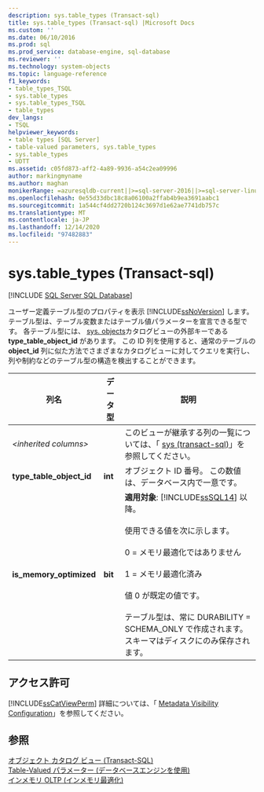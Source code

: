 ```yaml
---
description: sys.table_types (Transact-sql)
title: sys.table_types (Transact-sql) |Microsoft Docs
ms.custom: ''
ms.date: 06/10/2016
ms.prod: sql
ms.prod_service: database-engine, sql-database
ms.reviewer: ''
ms.technology: system-objects
ms.topic: language-reference
f1_keywords:
- table_types_TSQL
- sys.table_types
- sys.table_types_TSQL
- table_types
dev_langs:
- TSQL
helpviewer_keywords:
- table types [SQL Server]
- table-valued parameters, sys.table_types
- sys.table_types
- UDTT
ms.assetid: c05fd873-aff2-4a89-9936-a54c2ea09996
author: markingmyname
ms.author: maghan
monikerRange: =azuresqldb-current||>=sql-server-2016||>=sql-server-linux-2017||=azuresqldb-mi-current
ms.openlocfilehash: 0e55d33dbc18c8a06100a2ffab4b9ea3691aabc1
ms.sourcegitcommit: 1a544cf4dd2720b124c3697d1e62ae7741db757c
ms.translationtype: MT
ms.contentlocale: ja-JP
ms.lasthandoff: 12/14/2020
ms.locfileid: "97482883"
---
```

# <a name="systable_types-transact-sql"></a>sys.table_types (Transact-sql)
[!INCLUDE [SQL Server SQL Database](../../includes/applies-to-version/sql-asdb.md)]

  ユーザー定義テーブル型のプロパティを表示 [!INCLUDE[ssNoVersion](../../includes/ssnoversion-md.md)] します。 テーブル型は、テーブル変数またはテーブル値パラメーターを宣言できる型です。 各テーブル型には、 [sys. objects](../../relational-databases/system-catalog-views/sys-objects-transact-sql.md)カタログビューの外部キーである **type_table_object_id** があります。 この ID 列を使用すると、通常のテーブルの **object_id** 列に似た方法でさまざまなカタログビューに対してクエリを実行し、列や制約などのテーブル型の構造を検出することができます。    
 
|列名|データ型|説明|  
|-----------------|---------------|-----------------|  
|*\<inherited columns>*||このビューが継承する列の一覧については、「 [sys &#40;transact-sql&#41;](../../relational-databases/system-catalog-views/sys-types-transact-sql.md)」を参照してください。|  
|**type_table_object_id**|**int**|オブジェクト ID 番号。 この数値は、データベース内で一意です。|  
|**is_memory_optimized**|**bit**|**適用対象**: [!INCLUDE[ssSQL14](../../includes/sssql14-md.md)] 以降。<br /><br /> 使用できる値を次に示します。<br /><br /> 0 = メモリ最適化ではありません<br /><br /> 1 = メモリ最適化済み<br /><br /> 値 0 が既定の値です。<br /><br /> テーブル型は、常に DURABILITY = SCHEMA_ONLY で作成されます。 スキーマはディスクにのみ保存されます。|  
  
## <a name="permissions"></a>アクセス許可  
 [!INCLUDE[ssCatViewPerm](../../includes/sscatviewperm-md.md)] 詳細については、「 [Metadata Visibility Configuration](../../relational-databases/security/metadata-visibility-configuration.md)」を参照してください。  
  
## <a name="see-also"></a>参照  
 [オブジェクト カタログ ビュー &#40;Transact-SQL&#41;](../../relational-databases/system-catalog-views/object-catalog-views-transact-sql.md)   
 [Table-Valued パラメーター &#40;データベースエンジンを使用&#41;](../../relational-databases/tables/use-table-valued-parameters-database-engine.md)   
 [インメモリ OLTP &#40;インメモリ最適化&#41;](../../relational-databases/in-memory-oltp/in-memory-oltp-in-memory-optimization.md)  
  
  
